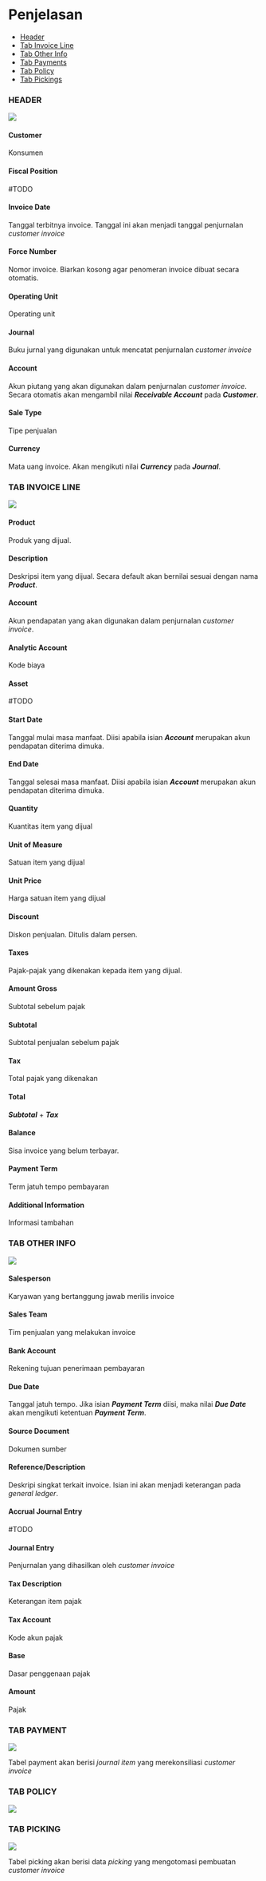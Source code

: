 # Penjelasan

* [Header](#bagian-header)
* [Tab Invoice Line](#bagian-invoice-line)
* [Tab Other Info](#bagian-other-info)
* [Tab Payments](#bagian-payment)
* [Tab Policy](#bagian-policy)
* [Tab Pickings](#bagian-picking)

### <a name="bagian-header">HEADER</a>

![](../../img/customer-invoice/penjelasan-header.png)

#### <a name="field-partner">Customer</a>

Konsumen

#### <a name="field-fiscal-position">Fiscal Position</a>

#TODO

#### <a name="field-invoice-date">Invoice Date</a>

Tanggal terbitnya invoice. Tanggal ini akan menjadi tanggal penjurnalan *customer invoice*

#### <a name="field-force-number">Force Number</a>

Nomor invoice. Biarkan kosong agar penomeran invoice dibuat secara otomatis.

#### <a name="field-ou">Operating Unit</a>

Operating unit

#### <a name="field-journal">Journal</a>

Buku jurnal yang digunakan untuk mencatat penjurnalan *customer invoice*

#### <a name="field-account">Account</a>

Akun piutang yang akan digunakan dalam penjurnalan *customer invoice*. Secara otomatis akan mengambil nilai **_Receivable Account_** pada **_Customer_**.

#### <a name="field-sale-type">Sale Type</a>

Tipe penjualan

#### <a name="field-currency">Currency</a>

Mata uang invoice. Akan mengikuti nilai **_Currency_** pada **_Journal_**.

### <a name="bagian-invoice-line">TAB INVOICE LINE</a>

![](../../img/customer-invoice/penjelasan-tab-invoice-line.png)

#### <a name="field-product">Product</a>

Produk yang dijual.

#### <a name="field-description">Description</a>

Deskripsi item yang dijual. Secara default akan bernilai sesuai dengan nama **_Product_**.

#### <a name="field-account-line">Account</a>

Akun pendapatan yang akan digunakan dalam penjurnalan *customer invoice*.

#### <a name="field-aa">Analytic Account</a>

Kode biaya

#### <a name="field-asset">Asset</a>

#TODO

#### <a name="field-start-date">Start Date</a>

Tanggal mulai masa manfaat. Diisi apabila isian **_Account_** merupakan akun pendapatan diterima dimuka.

#### <a name="field-end-date">End Date</a>

Tanggal selesai masa manfaat. Diisi apabila isian **_Account_** merupakan akun pendapatan diterima dimuka.

#### <a name="field-qty">Quantity</a>

Kuantitas item yang dijual

#### <a name="field-uom">Unit of Measure</a>

Satuan item yang dijual

#### <a name="field-asset">Unit Price</a>

Harga satuan item yang dijual

#### <a name="field-discount">Discount</a>

Diskon penjualan. Ditulis dalam persen.

#### <a name="field-taxes">Taxes</a>

Pajak-pajak yang dikenakan kepada item yang dijual.

#### <a name="field-amount-gross">Amount Gross</a>

Subtotal sebelum pajak

#### <a name="field-subtotal">Subtotal</a>

Subtotal penjualan sebelum pajak

#### <a name="field-tax">Tax</a>

Total pajak yang dikenakan

#### <a name="field-total">Total</a>

**_Subtotal_** + **_Tax_**

#### <a name="field-balance">Balance</a>

Sisa invoice yang belum terbayar.

#### <a name="field-payment-term">Payment Term</a>

Term jatuh tempo pembayaran

#### <a name="field-info">Additional Information</a>

Informasi tambahan

### <a name="bagian-other-info">TAB OTHER INFO</a>

![](../../img/customer-invoice/penjelasan-tab-other-info.png)

#### <a name="field-salesperson">Salesperson</a>

Karyawan yang bertanggung jawab merilis invoice

#### <a name="field-sales-team">Sales Team</a>

Tim penjualan yang melakukan invoice

#### <a name="field-bank-acc">Bank Account</a>

Rekening tujuan penerimaan pembayaran

#### <a name="field-due-date">Due Date</a>

Tanggal jatuh tempo. Jika isian **_Payment Term_** diisi, maka nilai **_Due Date_** akan mengikuti ketentuan **_Payment Term_**.

#### <a name="field-source-document">Source Document</a>

Dokumen sumber

#### <a name="field-reference">Reference/Description</a>

Deskripi singkat terkait invoice. Isian ini akan menjadi keterangan pada *general ledger*.

#### <a name="field-accrual-journal-entry">Accrual Journal Entry</a>

#TODO

#### <a name="field-journal-entry">Journal Entry</a>

Penjurnalan yang dihasilkan oleh *customer invoice*

#### <a name="field-tax-description">Tax Description</a>

Keterangan item pajak

#### <a name="field-tax-account">Tax Account</a>

Kode akun pajak

#### <a name="field-base">Base</a>

Dasar penggenaan pajak

#### <a name="field-tax-amount">Amount</a>

Pajak

### <a name="bagian-payment">TAB PAYMENT</a>

![](../../img/customer-invoice/penjelasan-tab-payment.png)

Tabel payment akan berisi *journal item* yang merekonsiliasi *customer invoice*

### <a name="bagian-policy">TAB POLICY</a>

![](../../img/customer-invoice/penjelasan-tab-policy.png)

### <a name="bagian-picking">TAB PICKING</a>

![](../../img/customer-invoice/penjelasan-tab-picking.png)

Tabel picking akan berisi data *picking* yang mengotomasi pembuatan *customer invoice*
